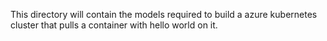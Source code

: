 This directory will contain the models required to build a azure kubernetes cluster that pulls a container with hello world on it.
